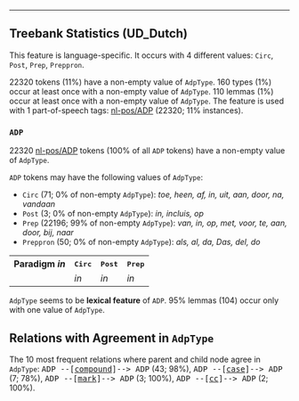 

--------------------------------------------------------------------------------

## Treebank Statistics (UD_Dutch)

This feature is language-specific.
It occurs with 4 different values: `Circ`, `Post`, `Prep`, `Preppron`.

22320 tokens (11%) have a non-empty value of `AdpType`.
160 types (1%) occur at least once with a non-empty value of `AdpType`.
110 lemmas (1%) occur at least once with a non-empty value of `AdpType`.
The feature is used with 1 part-of-speech tags: [nl-pos/ADP]() (22320; 11% instances).

### `ADP`

22320 [nl-pos/ADP]() tokens (100% of all `ADP` tokens) have a non-empty value of `AdpType`.

`ADP` tokens may have the following values of `AdpType`:

* `Circ` (71; 0% of non-empty `AdpType`): <em>toe, heen, af, in, uit, aan, door, na, vandaan</em>
* `Post` (3; 0% of non-empty `AdpType`): <em>in, incluis, op</em>
* `Prep` (22196; 99% of non-empty `AdpType`): <em>van, in, op, met, voor, te, aan, door, bij, naar</em>
* `Preppron` (50; 0% of non-empty `AdpType`): <em>als, al, da, Das, del, do</em>

<table>
  <tr><th>Paradigm <i>in</i></th><th><tt>Circ</tt></th><th><tt>Post</tt></th><th><tt>Prep</tt></th></tr>
  <tr><td><tt></tt></td><td><em>in</em></td><td><em>in</em></td><td><em>in</em></td></tr>
</table>

`AdpType` seems to be **lexical feature** of `ADP`. 95% lemmas (104) occur only with one value of `AdpType`.

## Relations with Agreement in `AdpType`

The 10 most frequent relations where parent and child node agree in `AdpType`:
<tt>ADP --[<a href="../dep/compound.html">compound</a>]--> ADP</tt> (43; 98%),
<tt>ADP --[<a href="../dep/case.html">case</a>]--> ADP</tt> (7; 78%),
<tt>ADP --[<a href="../dep/mark.html">mark</a>]--> ADP</tt> (3; 100%),
<tt>ADP --[<a href="../dep/cc.html">cc</a>]--> ADP</tt> (2; 100%).

